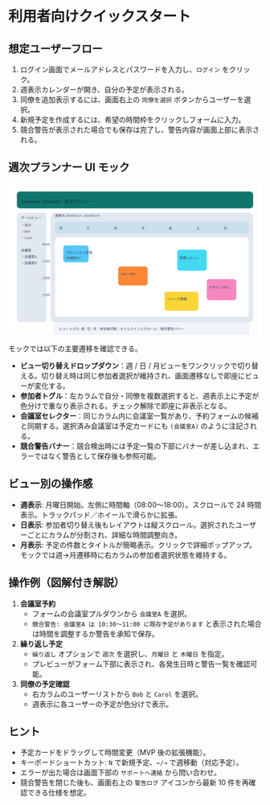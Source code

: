 # 利用者向けクイックスタート

## 想定ユーザーフロー
1. ログイン画面でメールアドレスとパスワードを入力し、`ログイン` をクリック。
2. 週表示カレンダーが開き、自分の予定が表示される。
3. 同僚を追加表示するには、画面右上の `同僚を選択` ボタンからユーザーを選択。
4. 新規予定を作成するには、希望の時間枠をクリックしフォームに入力。
5. 競合警告が表示された場合でも保存は完了し、警告内容が画面上部に表示される。

## 週次プランナー UI モック
![週次プランナーのモック](images/weekly_planner_mock.svg)

モックでは以下の主要遷移を確認できる。

- **ビュー切り替えドロップダウン**：週 / 日 / 月ビューをワンクリックで切り替える。切り替え時は同じ参加者選択が維持され、画面遷移なしで即座にビューが変化する。
- **参加者トグル**：左カラムで自分・同僚を複数選択すると、週表示上に予定が色分けで重なり表示される。チェック解除で即座に非表示となる。
- **会議室セレクター**：同じカラム内に会議室一覧があり、予約フォームの候補と同期する。選択済み会議室は予定カードにも `(会議室A)` のように注記される。
- **競合警告バナー**：競合検出時には予定一覧の下部にバナーが差し込まれ、エラーではなく警告として保存後も参照可能。

## ビュー別の操作感
- **週表示**: 月曜日開始。左側に時間軸（08:00〜18:00）。スクロールで 24 時間表示。トラックパッド／ホイールで滑らかに拡張。
- **日表示**: 参加者切り替え後もレイアウトは縦スクロール。選択されたユーザーごとにカラムが分割され、詳細な時間調整向き。
- **月表示**: 予定の件数とタイトルが簡略表示。クリックで詳細ポップアップ。モックでは週→月遷移時に右カラムの参加者選択状態を維持する。

## 操作例（図解付き解説）
1. **会議室予約**
   - フォームの会議室プルダウンから `会議室A` を選択。
   - `競合警告: 会議室A は 10:30〜11:00 に既存予定があります` と表示された場合は時間を調整するか警告を承知で保存。
2. **繰り返し予定**
   - `繰り返し` オプションで `週次` を選択し、`月曜日` と `木曜日` を指定。
   - プレビューがフォーム下部に表示され、各発生日時と警告一覧を確認可能。
3. **同僚の予定確認**
   - 右カラムのユーザーリストから `Bob` と `Carol` を選択。
   - 週表示に各ユーザーの予定が色分けで表示。

## ヒント
- 予定カードをドラッグして時間変更（MVP 後の拡張機能）。
- キーボードショートカット: `N` で新規予定、`←/→` で週移動（対応予定）。
- エラーが出た場合は画面下部の `サポートへ連絡` から問い合わせ。
- 競合警告を閉じた後も、画面右上の `警告ログ` アイコンから最新 10 件を再確認できる仕様を想定。

